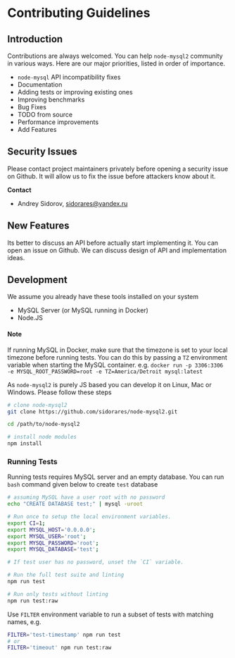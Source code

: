 # Contributing Guidelines

## Introduction

Contributions are always welcomed. You can help `node-mysql2` community in various ways. Here are our major priorities, listed in order of importance.

  - `node-mysql` API incompatibility fixes
  - Documentation
  - Adding tests or improving existing ones
  - Improving benchmarks
  - Bug Fixes
  - TODO from source
  - Performance improvements
  - Add Features

## Security Issues

Please contact project maintainers privately before opening a security issue on Github. It will allow us to fix the issue before attackers know about it.

**Contact**

- Andrey Sidorov, sidorares@yandex.ru

## New Features

Its better to discuss an API before actually start implementing it. You can open an issue on Github. We can discuss design of API and implementation ideas.

## Development

We assume you already have these tools installed on your system
 - MySQL Server (or MySQL running in Docker)
 - Node.JS

#### **Note**
If running MySQL in Docker, make sure that the timezone is set to your local timezone before running tests. You can do this by passing a `TZ`
environment variable when starting the MySQL container. e.g. `docker run -p 3306:3306 -e MYSQL_ROOT_PASSWORD=root -e TZ=America/Detroit mysql:latest`

As `node-mysql2` is purely JS based you can develop it on Linux, Mac or Windows. Please follow these steps

```bash
# clone node-mysql2
git clone https://github.com/sidorares/node-mysql2.git

cd /path/to/node-mysql2

# install node modules
npm install
```

### Running Tests

Running tests requires MySQL server and an empty database. You can run `bash` command given below to create `test` database

```bash
# assuming MySQL have a user root with no password
echo "CREATE DATABASE test;" | mysql -uroot
```

```sh
# Run once to setup the local environment variables.
export CI=1;
export MYSQL_HOST='0.0.0.0';
export MYSQL_USER='root';
export MYSQL_PASSWORD='root';
export MYSQL_DATABASE='test';

# If test user has no password, unset the `CI` variable.

# Run the full test suite and linting
npm run test

# Run only tests without linting
npm run test:raw
```

Use `FILTER` environment variable to run a subset of tests with matching names, e.g.

```sh
FILTER='test-timestamp' npm run test
# or
FILTER='timeout' npm run test:raw
```
